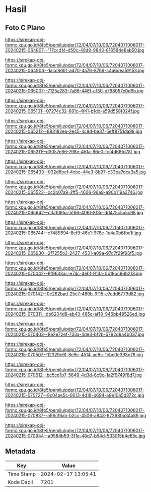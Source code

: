 # Hasil

## Foto C Plano

https://sirekap-obj-formc.kpu.go.id/8fe5/pemilu/pdpr/72/04/07/10/06/7204071006017-20240215-064807--117ccd14-d50c-48d8-9843-816584e8ab50.jpg

https://sirekap-obj-formc.kpu.go.id/8fe5/pemilu/pdpr/72/04/07/10/06/7204071006017-20240215-064904--1acc8d01-a470-4a76-8769-c4a6dea59153.jpg

https://sirekap-obj-formc.kpu.go.id/8fe5/pemilu/pdpr/72/04/07/10/06/7204071006017-20240215-065007--7125a283-7a86-448f-af30-e768057e0d6b.jpg

https://sirekap-obj-formc.kpu.go.id/8fe5/pemilu/pdpr/72/04/07/10/06/7204071006017-20240215-065101--07274c32-681c-4f41-b1dd-a59d558f024f.jpg

https://sirekap-obj-formc.kpu.go.id/8fe5/pemilu/pdpr/72/04/07/10/06/7204071006017-20240215-065212--883182ea-2e45-4c8d-be37-5eff8751da98.jpg

https://sirekap-obj-formc.kpu.go.id/8fe5/pemilu/pdpr/72/04/07/10/06/7204071006017-20240215-065311--d3057e66-798e-451a-86e0-fcf4d68fd781.jpg

https://sirekap-obj-formc.kpu.go.id/8fe5/pemilu/pdpr/72/04/07/10/06/7204071006017-20240215-065433--032d6bcf-4cbc-44e3-8b97-c33ba7dca3a5.jpg

https://sirekap-obj-formc.kpu.go.id/8fe5/pemilu/pdpr/72/04/07/10/06/7204071006017-20240215-065523--cc0b07a9-2ff5-4606-96a9-a90b119a3746.jpg

https://sirekap-obj-formc.kpu.go.id/8fe5/pemilu/pdpr/72/04/07/10/06/7204071006017-20240215-065642--c3a1095a-5f66-4f90-8f3e-dd475c5a5c98.jpg

https://sirekap-obj-formc.kpu.go.id/8fe5/pemilu/pdpr/72/04/07/10/06/7204071006017-20240215-065744--c7489694-8cf9-46e1-978e-1e4a0b6fbc1f.jpg

https://sirekap-obj-formc.kpu.go.id/8fe5/pemilu/pdpr/72/04/07/10/06/7204071006017-20240215-065930--2f7255b3-2427-4531-a09a-97d7f29f96f5.jpg

https://sirekap-obj-formc.kpu.go.id/8fe5/pemilu/pdpr/72/04/07/10/06/7204071006017-20240215-070042--8f9633ac-e74c-4ebf-913a-0b18bc96b213.jpg

https://sirekap-obj-formc.kpu.go.id/8fe5/pemilu/pdpr/72/04/07/10/06/7204071006017-20240215-070142--0e282bad-25c7-489b-9f15-c7cdd6779d82.jpg

https://sirekap-obj-formc.kpu.go.id/8fe5/pemilu/pdpr/72/04/07/10/06/7204071006017-20240215-070311--db6204d8-eb43-485c-af18-946bb49526ed.jpg

https://sirekap-obj-formc.kpu.go.id/8fe5/pemilu/pdpr/72/04/07/10/06/7204071006017-20240215-070403--8e2e72ef-733a-4de3-bf2b-5792d9a4b037.jpg

https://sirekap-obj-formc.kpu.go.id/8fe5/pemilu/pdpr/72/04/07/10/06/7204071006017-20240215-070507--12329c6f-8e9e-4514-ae6c-1ebc0e393e79.jpg

https://sirekap-obj-formc.kpu.go.id/8fe5/pemilu/pdpr/72/04/07/10/06/7204071006017-20240215-070612--bc5cd1b7-5649-4d3d-8c9c-1a2f9749f8d7.jpg

https://sirekap-obj-formc.kpu.go.id/8fe5/pemilu/pdpr/72/04/07/10/06/7204071006017-20240215-070727--8c04ae5c-0613-4d18-b694-a9e10a5d372c.jpg

https://sirekap-obj-formc.kpu.go.id/8fe5/pemilu/pdpr/72/04/07/10/06/7204071006017-20240215-070837--a96cf6ab-b2cc-4506-a843-673680a34a89.jpg

https://sirekap-obj-formc.kpu.go.id/8fe5/pemilu/pdpr/72/04/07/10/06/7204071006017-20240215-070944--a9584b59-3f1e-48d7-b54d-5330f5b4e85c.jpg


## Metadata

| Key        | Value               |
| ---------- | ------------------- |
| Time Stamp | 2024-02-17 13:05:41 |
| Kode Dapil | 7201                |



